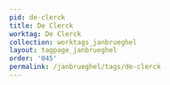 ```yaml
---
pid: de-clerck
title: De Clerck
worktag: De Clerck
collection: worktags_janbrueghel
layout: tagpage_janbrueghel
order: '045'
permalink: /janbrueghel/tags/de-clerck
---
```

